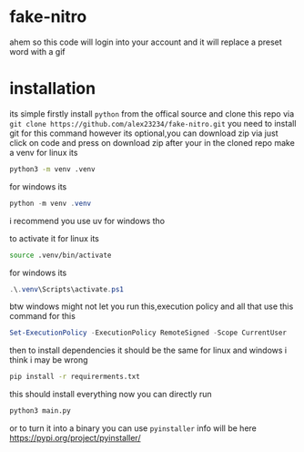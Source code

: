 # fake-nitro
ahem so this code will login into your account and it will replace a preset word with a gif
# installation
its simple firstly install `python` from the offical source and clone this repo via `git clone https://github.com/alex23234/fake-nitro.git`
you need to install git for this command however its optional,you can download zip via just click on code and press on download zip
after your in the cloned repo make a venv for linux its
```bash
python3 -m venv .venv
```
for windows its
```powershell
python -m venv .venv
```
i recommend you use uv for windows tho

to activate it for linux its
```bash
source .venv/bin/activate
```
for windows its
```powershell
.\.venv\Scripts\activate.ps1
```
btw windows might not let you run this,execution policy and all that use this command for this
```powershell
Set-ExecutionPolicy -ExecutionPolicy RemoteSigned -Scope CurrentUser
```

then to install dependencies it should be the same for linux and windows i think i may be wrong
```bash
pip install -r requirerments.txt
```

this should install everything
now you can directly run 
```bash
python3 main.py
```
or to turn it into a binary you can use `pyinstaller`
info will be here
https://pypi.org/project/pyinstaller/
